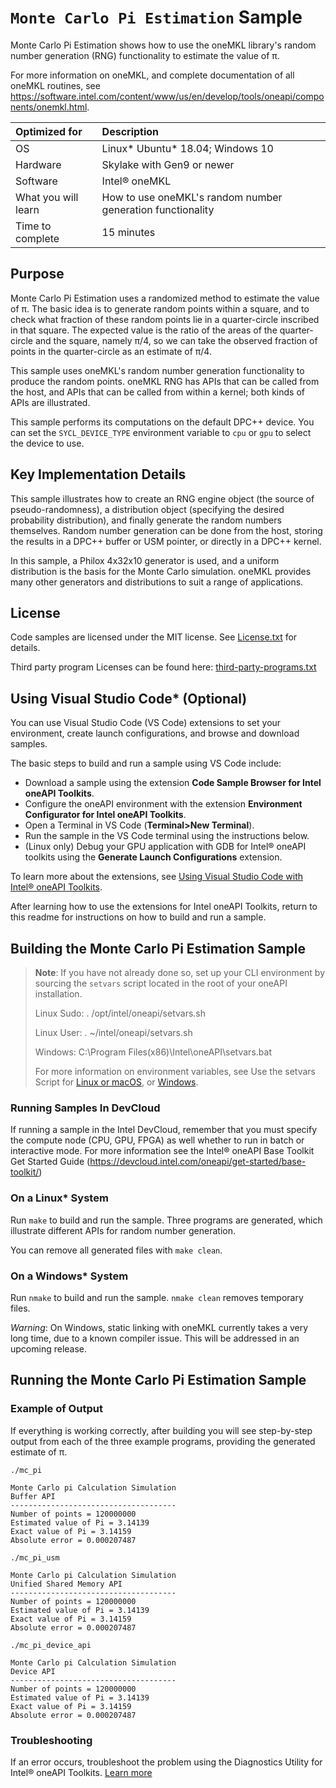 # `Monte Carlo Pi Estimation` Sample

Monte Carlo Pi Estimation shows how to use the oneMKL library's random number generation (RNG) functionality to estimate the value of &pi;.

For more information on oneMKL, and complete documentation of all oneMKL routines, see https://software.intel.com/content/www/us/en/develop/tools/oneapi/components/onemkl.html.

| Optimized for       | Description
|:---                 |:---
| OS                  | Linux* Ubuntu* 18.04; Windows 10
| Hardware            | Skylake with Gen9 or newer
| Software            | Intel&reg; oneMKL
| What you will learn | How to use oneMKL's random number generation functionality
| Time to complete    | 15 minutes


## Purpose

Monte Carlo Pi Estimation uses a randomized method to estimate the value of &pi;. The basic idea is to generate random points within a square, and to check what fraction of these random points lie in a quarter-circle inscribed in that square. The expected value is the ratio of the areas of the quarter-circle and the square, namely &pi;/4, so we can take the observed fraction of points in the quarter-circle as an estimate of &pi;/4.

This sample uses oneMKL's random number generation functionality to produce the random points. oneMKL RNG has APIs that can be called from the host, and APIs that can be called from within a kernel; both kinds of APIs are illustrated.

This sample performs its computations on the default DPC++ device. You can set the `SYCL_DEVICE_TYPE` environment variable to `cpu` or `gpu` to select the device to use.


## Key Implementation Details

This sample illustrates how to create an RNG engine object (the source of pseudo-randomness), a distribution object (specifying the desired probability distribution), and finally generate the random numbers themselves. Random number generation can be done from the host, storing the results in a DPC++ buffer or USM pointer, or directly in a DPC++ kernel.

In this sample, a Philox 4x32x10 generator is used, and a uniform distribution is the basis for the Monte Carlo simulation. oneMKL provides many other generators and distributions to suit a range of applications.


## License

Code samples are licensed under the MIT license. See
[License.txt](https://github.com/oneapi-src/oneAPI-samples/blob/master/License.txt) for details.

Third party program Licenses can be found here: [third-party-programs.txt](https://github.com/oneapi-src/oneAPI-samples/blob/master/third-party-programs.txt)

## Using Visual Studio Code* (Optional)

You can use Visual Studio Code (VS Code) extensions to set your environment, create launch configurations,
and browse and download samples.

The basic steps to build and run a sample using VS Code include:
 - Download a sample using the extension **Code Sample Browser for Intel oneAPI Toolkits**.
 - Configure the oneAPI environment with the extension **Environment Configurator for Intel oneAPI Toolkits**.
 - Open a Terminal in VS Code (**Terminal>New Terminal**).
 - Run the sample in the VS Code terminal using the instructions below.
 - (Linux only) Debug your GPU application with GDB for Intel® oneAPI toolkits using the **Generate Launch Configurations** extension.

To learn more about the extensions, see
[Using Visual Studio Code with Intel® oneAPI Toolkits](https://www.intel.com/content/www/us/en/develop/documentation/using-vs-code-with-intel-oneapi/top.html).

After learning how to use the extensions for Intel oneAPI Toolkits, return to this readme for instructions on how to build and run a sample.

## Building the Monte Carlo Pi Estimation Sample

> **Note**: If you have not already done so, set up your CLI
> environment by sourcing  the `setvars` script located in
> the root of your oneAPI installation.
>
> Linux Sudo: . /opt/intel/oneapi/setvars.sh
>
> Linux User: . ~/intel/oneapi/setvars.sh
>
> Windows: C:\Program Files(x86)\Intel\oneAPI\setvars.bat
>
>For more information on environment variables, see Use the setvars Script for [Linux or macOS](https://www.intel.com/content/www/us/en/develop/documentation/oneapi-programming-guide/top/oneapi-development-environment-setup/use-the-setvars-script-with-linux-or-macos.html), or [Windows](https://www.intel.com/content/www/us/en/develop/documentation/oneapi-programming-guide/top/oneapi-development-environment-setup/use-the-setvars-script-with-windows.html).

### Running Samples In DevCloud
If running a sample in the Intel DevCloud, remember that you must specify the compute node (CPU, GPU, FPGA) as well whether to run in batch or interactive mode. For more information see the Intel® oneAPI Base Toolkit Get Started Guide (https://devcloud.intel.com/oneapi/get-started/base-toolkit/)


### On a Linux* System
Run `make` to build and run the sample. Three programs are generated, which illustrate different APIs for random number generation.

You can remove all generated files with `make clean`.

### On a Windows* System
Run `nmake` to build and run the sample. `nmake clean` removes temporary files.

*Warning*: On Windows, static linking with oneMKL currently takes a very long time, due to a known compiler issue. This will be addressed in an upcoming release.
## Running the Monte Carlo Pi Estimation Sample

### Example of Output
If everything is working correctly, after building you will see step-by-step output from each of the three example programs, providing the generated estimate of &pi;.
```
./mc_pi

Monte Carlo pi Calculation Simulation
Buffer API
-------------------------------------
Number of points = 120000000
Estimated value of Pi = 3.14139
Exact value of Pi = 3.14159
Absolute error = 0.000207487

./mc_pi_usm

Monte Carlo pi Calculation Simulation
Unified Shared Memory API
-------------------------------------
Number of points = 120000000
Estimated value of Pi = 3.14139
Exact value of Pi = 3.14159
Absolute error = 0.000207487

./mc_pi_device_api

Monte Carlo pi Calculation Simulation
Device API
-------------------------------------
Number of points = 120000000
Estimated value of Pi = 3.14139
Exact value of Pi = 3.14159
Absolute error = 0.000207487
```

### Troubleshooting
If an error occurs, troubleshoot the problem using the Diagnostics Utility for Intel® oneAPI Toolkits.
[Learn more](https://www.intel.com/content/www/us/en/develop/documentation/diagnostic-utility-user-guide/top.html)